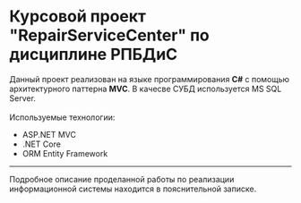 # Курсовой проект "RepairServiceCenter" по дисциплине РПБДиС
Данный проект реализован на языке программирования **C#** с помощью архитектурного паттерна **MVC**. 
В качесве СУБД используется MS SQL Server.
<br><br>
Используемые технологии:
* ASP.NET MVC
* .NET Core
* ORM Entity Framework
***
Подробное описание проделанной работы по реализации информационной системы находится в пояснительной записке.
